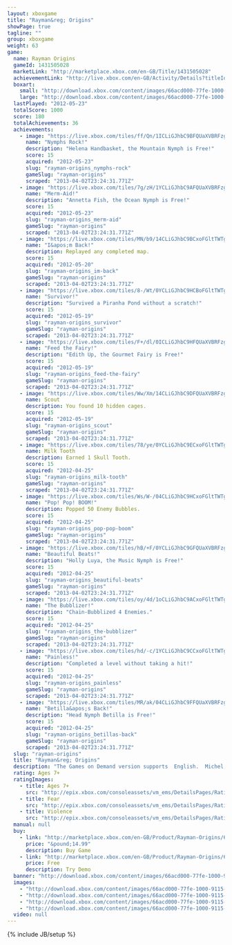```yaml
---
layout: xboxgame
title: "Rayman&reg; Origins"
showPage: true
tagline: ""
group: xboxgame
weight: 63
game: 
  name: Rayman Origins
  gameId: 1431505028
  marketLink: "http://marketplace.xbox.com/en-GB/Title/1431505028"
  achievementLink: "http://live.xbox.com/en-GB/Activity/Details?titleId=1431505028"
  boxart: 
    small: "http://download.xbox.com/content/images/66acd000-77fe-1000-9115-d80255530884/1033/boxartsm.jpg"
    large: "http://download.xbox.com/content/images/66acd000-77fe-1000-9115-d80255530884/1033/boxartlg.jpg"
  lastPlayed: "2012-05-23"
  totalScore: 1000
  score: 180
  totalAchievements: 36
  achievements: 
    - image: "https://live.xbox.com/tiles/ff/Qn/1ICLiGJhbC9BFQUaXVBRFzg0L2FjaC8wLzUAAAAA5+fn+wj0Zg==.jpg"
      name: "Nymphs Rock!"
      description: "Helena Handbasket, the Mountain Nymph is Free!"
      score: 15
      acquired: "2012-05-23"
      slug: "rayman-origins_nymphs-rock"
      gameSlug: "rayman-origins"
      scraped: "2013-04-02T23:24:31.771Z"
    - image: "https://live.xbox.com/tiles/7g/zH/1YCLiGJhbC9AFQUaXVBRFzg0L2FjaC8wLzQAAAAA5+fn+ugM9Q==.jpg"
      name: "Merm-Aid!"
      description: "Annetta Fish, the Ocean Nymph is Free!"
      score: 15
      acquired: "2012-05-23"
      slug: "rayman-origins_merm-aid"
      gameSlug: "rayman-origins"
      scraped: "2013-04-02T23:24:31.771Z"
    - image: "https://live.xbox.com/tiles/MN/b9/14CLiGJhbC9BCxoFGltTWTg0L2FjaC8wLzE1AAAAAOfn5-jS1iw=.jpg"
      name: "I&apos;m Back!"
      description: Replayed any completed map.
      score: 15
      acquired: "2012-05-20"
      slug: "rayman-origins_im-back"
      gameSlug: "rayman-origins"
      scraped: "2013-04-02T23:24:31.771Z"
    - image: "https://live.xbox.com/tiles/8-/Wt/0YCLiGJhbC9HCBoFGltTWTg0L2FjaC8wLzIzAAAAAOfn5-6C9e8=.jpg"
      name: "Survivor!"
      description: "Survived a Piranha Pond without a scratch!"
      score: 15
      acquired: "2012-05-19"
      slug: "rayman-origins_survivor"
      gameSlug: "rayman-origins"
      scraped: "2013-04-02T23:24:31.771Z"
    - image: "https://live.xbox.com/tiles/F+/dl/0ICLiGJhbC9HFQUaXVBRFzg0L2FjaC8wLzMAAAAA5+fn-0rnDA==.jpg"
      name: "Feed the Fairy!"
      description: "Edith Up, the Gourmet Fairy is Free!"
      score: 15
      acquired: "2012-05-19"
      slug: "rayman-origins_feed-the-fairy"
      gameSlug: "rayman-origins"
      scraped: "2013-04-02T23:24:31.771Z"
    - image: "https://live.xbox.com/tiles/Ww/Xm/14CLiGJhbC9DFQUaXVBRFzg0L2FjaC8wLzcAAAAA5+fn+MkFQA==.jpg"
      name: Scout
      description: You found 10 hidden cages.
      score: 15
      acquired: "2012-05-19"
      slug: "rayman-origins_scout"
      gameSlug: "rayman-origins"
      scraped: "2013-04-02T23:24:31.771Z"
    - image: "https://live.xbox.com/tiles/78/ye/0YCLiGJhbC9ECxoFGltTWTg0L2FjaC8wLzEwAAAAAOfn5-6xzPM=.jpg"
      name: Milk Tooth
      description: Earned 1 Skull Tooth.
      score: 15
      acquired: "2012-04-25"
      slug: "rayman-origins_milk-tooth"
      gameSlug: "rayman-origins"
      scraped: "2013-04-02T23:24:31.771Z"
    - image: "https://live.xbox.com/tiles/Ws/W-/04CLiGJhbC9HCxoFGltTWTg0L2FjaC8wLzEzAAAAAOfn5-yQxUY=.jpg"
      name: "Pop! Pop! BOOM!"
      description: Popped 50 Enemy Bubbles.
      score: 15
      acquired: "2012-04-25"
      slug: "rayman-origins_pop-pop-boom"
      gameSlug: "rayman-origins"
      scraped: "2013-04-02T23:24:31.771Z"
    - image: "https://live.xbox.com/tiles/hB/+F/0YCLiGJhbC9GFQUaXVBRFzg0L2FjaC8wLzIAAAAA5+fn-qofnw==.jpg"
      name: "Beautiful Beats!"
      description: "Holly Luya, the Music Nymph is Free!"
      score: 15
      acquired: "2012-04-25"
      slug: "rayman-origins_beautiful-beats"
      gameSlug: "rayman-origins"
      scraped: "2013-04-02T23:24:31.771Z"
    - image: "https://live.xbox.com/tiles/oy/4d/1oCLiGJhbC9ACxoFGltTWTg0L2FjaC8wLzE0AAAAAOfn5-kyLr8=.jpg"
      name: "The Bubblizer!"
      description: "Chain-Bubblized 4 Enemies."
      score: 15
      acquired: "2012-04-25"
      slug: "rayman-origins_the-bubblizer"
      gameSlug: "rayman-origins"
      scraped: "2013-04-02T23:24:31.771Z"
    - image: "https://live.xbox.com/tiles/hd/-c/1YCLiGJhbC9CCxoFGltTWTg0L2FjaC8wLzE2AAAAAOfn5-rz35k=.jpg"
      name: "Painless!"
      description: "Completed a level without taking a hit!"
      score: 15
      acquired: "2012-04-25"
      slug: "rayman-origins_painless"
      gameSlug: "rayman-origins"
      scraped: "2013-04-02T23:24:31.771Z"
    - image: "https://live.xbox.com/tiles/MR/ak/04CLiGJhbC9FFQUaXVBRFzg0L2FjaC8wLzEAAAAA5+fn-IsWKg==.jpg"
      name: "Betilla&apos;s Back!"
      description: "Head Nymph Betilla is Free!"
      score: 15
      acquired: "2012-04-25"
      slug: "rayman-origins_betillas-back"
      gameSlug: "rayman-origins"
      scraped: "2013-04-02T23:24:31.771Z"
  slug: "rayman-origins"
  title: "Rayman&reg; Origins"
  description: "The Games on Demand version supports  English.  Michel Ancel, celebrated creator of Rayman&reg;, Beyond Good &amp; Evil&reg; and the Raving Rabbids&reg; returns to his roots to bring us Rayman&reg; Origins:  a new 4-player co-op comic adventure set in a lush, 2D world, teeming with unexpected secrets and outlandish enemies.  When the Glade of Dreams is overrun by &ldquo;nefurrious&rdquo; Darktoons, it is up to Rayman and his buddies Globox and the Teensies to save the day. Their challenge, restore peace to the Glade or witness their beloved home vanish like a bad dream...  A Massive Universe to Explore: Over 100 characters, 12 unique worlds and 60+ levels filled with countless secrets. Crazy Moves &amp; Gameplay: Unleash wild moves as you jump, punch, fly and slap your way through an adventure filled with action, platforming beat-&rsquo;em-up gameplay and slapstick comedy. Epic Boss Fights: Take on a giant pink monster with hundreds of eyes... A possessed, mountainous golem...  An evil daisy-cum-carnivorous plant...more!   4-Player, Jump-In/Jump-Out, Co-op Gameplay"
  rating: Ages 7+
  ratingImages: 
    - title: Ages 7+
      src: "http://epix.xbox.com/consoleassets/vm_ems/DetailsPages/RatingSystemID/14/default/Values/14002.png"
    - title: Fear
      src: "http://epix.xbox.com/consoleassets/vm_ems/DetailsPages/RatingSystemID/14/default/Descriptors/14003.png"
    - title: Violence
      src: "http://epix.xbox.com/consoleassets/vm_ems/DetailsPages/RatingSystemID/14/default/Descriptors/14005.png"
  manual: null
  buy: 
    - link: "http://marketplace.xbox.com/en-GB/Product/Rayman-Origins/66acd000-77fe-1000-9115-d80255530884?nosplash=1&amp;purchase=1&amp;DownloadType=Game"
      price: "&pound;14.99"
      description: Buy Game
    - link: "http://marketplace.xbox.com/en-GB/Product/Rayman-Origins/66acd000-77fe-1000-9115-d80255530884?nosplash=1&amp;purchase=1&amp;DownloadType=GameDemo"
      price: Free
      description: Try Demo
  banner: "http://download.xbox.com/content/images/66acd000-77fe-1000-9115-d80255530884/1033/banner.png"
  images: 
    - "http://download.xbox.com/content/images/66acd000-77fe-1000-9115-d80255530884/1033/screenlg1.jpg"
    - "http://download.xbox.com/content/images/66acd000-77fe-1000-9115-d80255530884/1033/screenlg2.jpg"
    - "http://download.xbox.com/content/images/66acd000-77fe-1000-9115-d80255530884/1033/screenlg3.jpg"
    - "http://download.xbox.com/content/images/66acd000-77fe-1000-9115-d80255530884/1033/screenlg4.jpg"
  video: null
---
```

{% include JB/setup %}